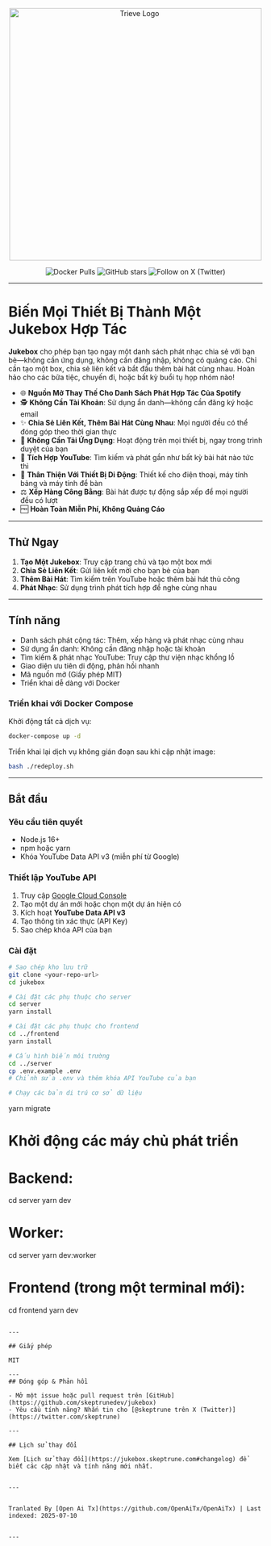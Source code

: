 <p align="center">
  <a href="https://www.jukeboxhq.com">
    <img height="500" src="https://raw.githubusercontent.com/skeptrunedev/jukebox/main/frontend/public/opengraph-image.jpg" alt="Trieve Logo">
  </a>
</p>

<p align="center">
  <a href="https://hub.docker.com/r/skeptrune/jukebox-server" style="text-decoration: none;">
    <img src="https://img.shields.io/docker/pulls/skeptrune/jukebox-server?style=flat-square" alt="Docker Pulls" />
  </a>
  <a href="https://github.com/skeptrunedev/jukebox/stargazers" style="text-decoration: none;">
    <img src="https://img.shields.io/github/stars/skeptrunedev/jukebox?style=flat-square" alt="GitHub stars" />
  </a>
  <a href="https://x.com/skeptrune" style="text-decoration: none;">
    <img src="https://img.shields.io/badge/follow%20on-x.com-1da1f2?logo=x&style=flat-square" alt="Follow on X (Twitter)" />
  </a>
</p>

---
# Biến Mọi Thiết Bị Thành Một Jukebox Hợp Tác

**Jukebox** cho phép bạn tạo ngay một danh sách phát nhạc chia sẻ với bạn bè—không cần ứng dụng, không cần đăng nhập, không có quảng cáo. Chỉ cần tạo một box, chia sẻ liên kết và bắt đầu thêm bài hát cùng nhau. Hoàn hảo cho các bữa tiệc, chuyến đi, hoặc bất kỳ buổi tụ họp nhóm nào!

- 🌐 **Nguồn Mở Thay Thế Cho Danh Sách Phát Hợp Tác Của Spotify**
- 🕵️ **Không Cần Tài Khoản**: Sử dụng ẩn danh—không cần đăng ký hoặc email
- ✨ **Chia Sẻ Liên Kết, Thêm Bài Hát Cùng Nhau**: Mọi người đều có thể đóng góp theo thời gian thực
- 🚀 **Không Cần Tải Ứng Dụng**: Hoạt động trên mọi thiết bị, ngay trong trình duyệt của bạn
- 🎵 **Tích Hợp YouTube**: Tìm kiếm và phát gần như bất kỳ bài hát nào tức thì
- 📱 **Thân Thiện Với Thiết Bị Di Động**: Thiết kế cho điện thoại, máy tính bảng và máy tính để bàn
- ⚖️ **Xếp Hàng Công Bằng**: Bài hát được tự động sắp xếp để mọi người đều có lượt
- 🆓 **Hoàn Toàn Miễn Phí, Không Quảng Cáo**

---

## Thử Ngay

1. **Tạo Một Jukebox**: Truy cập trang chủ và tạo một box mới
2. **Chia Sẻ Liên Kết**: Gửi liên kết mời cho bạn bè của bạn
3. **Thêm Bài Hát**: Tìm kiếm trên YouTube hoặc thêm bài hát thủ công
4. **Phát Nhạc**: Sử dụng trình phát tích hợp để nghe cùng nhau

---
## Tính năng

- Danh sách phát cộng tác: Thêm, xếp hàng và phát nhạc cùng nhau
- Sử dụng ẩn danh: Không cần đăng nhập hoặc tài khoản
- Tìm kiếm & phát nhạc YouTube: Truy cập thư viện nhạc khổng lồ
- Giao diện ưu tiên di động, phản hồi nhanh
- Mã nguồn mở (Giấy phép MIT)
- Triển khai dễ dàng với Docker

### Triển khai với Docker Compose

Khởi động tất cả dịch vụ:

```bash
docker-compose up -d
```

Triển khai lại dịch vụ không gián đoạn sau khi cập nhật image:

```bash
bash ./redeploy.sh
```
---

## Bắt đầu

### Yêu cầu tiên quyết

- Node.js 16+
- npm hoặc yarn
- Khóa YouTube Data API v3 (miễn phí từ Google)

### Thiết lập YouTube API

1. Truy cập [Google Cloud Console](https://console.cloud.google.com/)
2. Tạo một dự án mới hoặc chọn một dự án hiện có
3. Kích hoạt **YouTube Data API v3**
4. Tạo thông tin xác thực (API Key)
5. Sao chép khóa API của bạn

### Cài đặt
```bash
# Sao chép kho lưu trữ
git clone <your-repo-url>
cd jukebox

# Cài đặt các phụ thuộc cho server
cd server
yarn install

# Cài đặt các phụ thuộc cho frontend
cd ../frontend
yarn install

# Cấu hình biến môi trường
cd ../server
cp .env.example .env
# Chỉnh sửa .env và thêm khóa API YouTube của bạn

# Chạy các bản di trú cơ sở dữ liệu
```
yarn migrate

# Khởi động các máy chủ phát triển
# Backend:
cd server
yarn dev
# Worker:
cd server
yarn dev:worker
# Frontend (trong một terminal mới):
cd frontend
yarn dev
```

---

## Giấy phép

MIT

---
## Đóng góp & Phản hồi

- Mở một issue hoặc pull request trên [GitHub](https://github.com/skeptrunedev/jukebox)
- Yêu cầu tính năng? Nhắn tin cho [@skeptrune trên X (Twitter)](https://twitter.com/skeptrune)

---

## Lịch sử thay đổi

Xem [Lịch sử thay đổi](https://jukebox.skeptrune.com#changelog) để biết các cập nhật và tính năng mới nhất.

---

Tranlated By [Open Ai Tx](https://github.com/OpenAiTx/OpenAiTx) | Last indexed: 2025-07-10

---